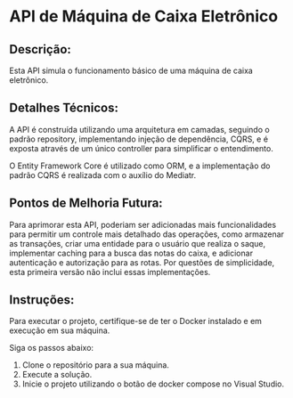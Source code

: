 # API de Máquina de Caixa Eletrônico

## Descrição:

Esta API simula o funcionamento básico de uma máquina de caixa eletrônico.

## Detalhes Técnicos:

A API é construída utilizando uma arquitetura em camadas, seguindo o padrão repository, implementando injeção de dependência, CQRS, e é exposta através de um único controller para simplificar o entendimento.

O Entity Framework Core é utilizado como ORM, e a implementação do padrão CQRS é realizada com o auxílio do Mediatr.

## Pontos de Melhoria Futura:

Para aprimorar esta API, poderiam ser adicionadas mais funcionalidades para permitir um controle mais detalhado das operações, como armazenar as transações, criar uma entidade para o usuário que realiza o saque, implementar caching para a busca das notas do caixa, e adicionar autenticação e autorização para as rotas. Por questões de simplicidade, esta primeira versão não inclui essas implementações.

## Instruções:

Para executar o projeto, certifique-se de ter o Docker instalado e em execução em sua máquina.

Siga os passos abaixo:

1. Clone o repositório para a sua máquina.
2. Execute a solução.
3. Inicie o projeto utilizando o botão de docker compose no Visual Studio.
